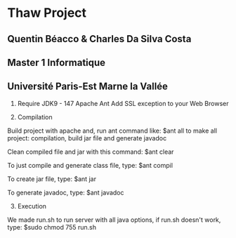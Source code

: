 # Thaw Project
## Quentin Béacco & Charles Da Silva Costa
## Master 1 Informatique
## Université Paris-Est Marne la Vallée

1. Require
  JDK9 - 147
  Apache Ant
  Add SSL exception to your Web Browser

2. Compilation

  Build project with apache and, run ant command like: $ant all
  to make all project: compilation, build jar file and generate javadoc

  Clean compiled file and jar with this command: $ant clear
  
  To just compile and generate class file, type: $ant compil
  
  To create jar file, type: $ant jar
  
  To generate javadoc, type: $ant javadoc

3. Execution

  We made run.sh to run server with all java options, if run.sh doesn't work, type: $sudo chmod 755 run.sh

